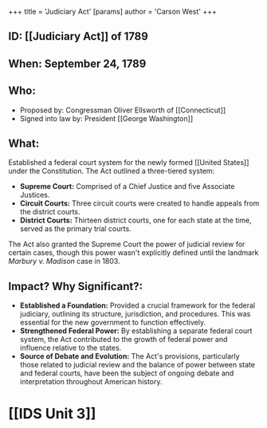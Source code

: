 +++
 title = 'Judiciary Act'
[params]
	author = 'Carson West'
+++
## ID: [[Judiciary Act]] of 1789

## When: September 24, 1789

## Who: 
* Proposed by: Congressman Oliver Ellsworth of [[Connecticut]]
* Signed into law by: President [[George Washington]]

## What: 
Established a federal court system for the newly formed [[United States]] under the Constitution. The Act outlined a three-tiered system:
* **Supreme Court:**  Comprised of a Chief Justice and five Associate Justices.
* **Circuit Courts:** Three circuit courts were created to handle appeals from the district courts. 
* **District Courts:**  Thirteen district courts, one for each state at the time, served as the primary trial courts. 

The Act also granted the Supreme Court the power of judicial review for certain cases, though this power wasn't explicitly defined until the landmark *Marbury v. Madison* case in 1803.

## Impact? Why Significant?: 

* **Established a Foundation:** Provided a crucial framework for the federal judiciary, outlining its structure, jurisdiction, and procedures. This was essential for the new government to function effectively. 
* **Strengthened Federal Power:**  By establishing a separate federal court system, the Act contributed to the growth of federal power and influence relative to the states. 
* **Source of Debate and Evolution:** The Act's provisions, particularly those related to judicial review and the balance of power between state and federal courts, have been the subject of ongoing debate and interpretation throughout American history.  

# [[IDS Unit 3]]